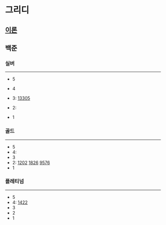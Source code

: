 # 그리디
## [이론](https://en.wikipedia.org/wiki/Greedy_algorithm)
## 백준

### 실버

---

- 5
- 4
- 3:
[13305](13305/13305.md)
- 2:

- 1

### 골드

---

- 5
- 4:
- 3
- 2:
[1202](1202/1202.md)
[1826](1826/1826.md)
[9576](9576/9576.md)
- 1

### 플레티넘

---

- 5
- 4:
[1422](1422%2F1422.md)
- 3
- 2
- 1